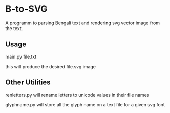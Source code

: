 # B-to-SVG

A programm to parsing Bengali text and rendering svg vector image from the text.

## Usage

main.py file.txt

this will produce the desired file.svg image

## Other Utilities

renletters.py will rename letters to unicode values in their file names

glyphname.py will store all the glyph name on a text file for a given svg font